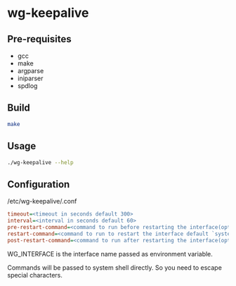 wg-keepalive
===

## Pre-requisites

- gcc
- make
- argparse
- iniparser
- spdlog

## Build

```sh
make
```

## Usage

```sh
./wg-keepalive --help
```

## Configuration

/etc/wg-keepalive/<interface>.conf

```ini
timeout=<timeout in seconds default 300>
interval=<interval in seconds default 60>
pre-restart-command=<command to run before restarting the interface(optional)>
restart-command=<command to run to restart the interface default `systemctl restart wg-quick\@$WG_INTERFACE`>
post-restart-command=<command to run after restarting the interface(optional)>
```

WG_INTERFACE is the interface name passed as environment variable.

Commands will be passed to system shell directly. So you need to escape special characters.
